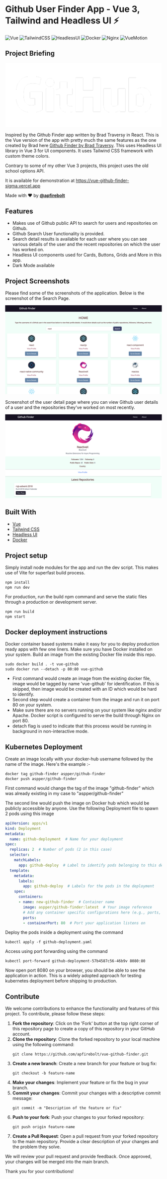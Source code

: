 # Github User Finder App - Vue 3, Tailwind and Headless UI  ⚡️

![Vue](https://img.shields.io/badge/Vue-3.0-green)
![TailwindCSS](https://img.shields.io/badge/TailwindCSS-3.0-blue)
![HeadlessUI](https://img.shields.io/badge/HeadlessUI-1.0-purple)
![Docker](https://img.shields.io/badge/Docker-19.03-blue)
![Nginx](https://img.shields.io/badge/Nginx-1.18-green)
![VueMotion](https://img.shields.io/badge/VueMotion-1.0-orange)

## Project Briefing

![Github Finder](./src/assets/github_white.png)

Inspired by the Github Finder app written by Brad Traversy in React. This is the Vue version of the app with pretty much the same features as the one created by Brad here [Github Finder by Brad Traversy](https://github.com/bradtraversy/github-finder). This uses Headless UI library in Vue 3 for UI components. It uses Tailwind CSS framework with custom theme colors.

Contrary to some of my other Vue 3 projects, this project uses the old school options API. 

It is available for demonstration at https://vue-github-finder-sigma.vercel.app

Made with ❤️ by **[@apfirebolt](https://github.com/Apfirebolt/)**

## Features

- Makes use of Github public API to search for users and repositories on Github. 
- Github Search User functionality is provided.
- Search detail results is available for each user where you can see various details of the user and the recent repositories on which the user has worked on.
- Headless UI components used for Cards, Buttons, Grids and More in this app. 
- Dark Mode available

## Project Screenshots

Please find some of the screenshots of the application. Below is the screenshot of the Search Page.

![alt text](./screenshots/1.png)

Screenshot of the user detail page where you can view Github user details of a user and the repositories they've worked on most recently.

![alt text](./screenshots/2.png)

## Built With

* [Vue](https://vuejs.org//)
* [Tailwind CSS](https://tailwindcss.com/)
* [Headless UI](https://headlessui.dev/)
* [Docker](https://www.docker.com//)

## Project setup

Simply install node modules for the app and run the dev script. This makes use of Vite for superfast build process.

```
npm install
npm run dev
```

For production, run the build npm command and serve the static files through a production or development server.

```
npm run build
npm start
```

## Docker deployment instructions

Docker container based systems make it easy for you to deploy production ready apps with few one liners. Make sure you have Docker installed on your system. Build an image from the existing Docker file inside this repo. 

```
sudo docker build . -t vue-github
sudo docker run --detach -p 80:80 vue-github
```

- First command would create an image from the existing docker file, image would be tagged by name 'vue-github' for identification. If this is skipped, then image would be created with an ID which would be hard to identify.
- Second step would create a container from the image and run it on port 80 on your system.
- Make sure there are no servers running on your system like nginx and/or Apache. Docker script is configured to serve the build through Nginx on port 80.
- detach flag is used to indicate that this process would be running in background in non-interactive mode.

## Kubernetes Deployment

Create an image locally with your docker-hub username followed by the name of the image. Here's the example :-

```
docker tag github-finder aspper/github-finder
docker push aspper/github-finder
```
First command would change the tag of the image "github-finder" which was already existing in my case to "aspper/github-finder"

The second line would push the image on Docker hub which would be publicly accessible by anyone. Use the following Deployment file to spawn 2 pods using this image

``` YAML
apiVersion: apps/v1
kind: Deployment
metadata:
  name: github-deployment  # Name for your deployment
spec:
  replicas: 2  # Number of pods (2 in this case)
  selector:
    matchLabels:
      app: github-deploy  # Label to identify pods belonging to this deployment
  template:
    metadata:
      labels:
        app: github-deploy  # Labels for the pods in the deployment
    spec:
      containers:
      - name: new-github-finder  # Container name
        image: aspper/github-finder:latest  # Your image reference
        # Add any container specific configurations here (e.g., ports, resources)
        ports:
        - containerPort: 80  # Port your application listens on

```

Deploy the pods inside a deployment using the command

```
kubectl apply -f github-deployment.yaml
```

Access using port forwarding using the command

```
kubectl port-forward github-deployment-57b4587c56-46b9v 8080:80
```

Now open port 8080 on your browser, you should be able to see the application in action. This is a widely adopted approach for testing kubernetes deployment before shipping to production.

## Contribute

We welcome contributions to enhance the functionality and features of this project. To contribute, please follow these steps:

1. **Fork the repository**: Click on the 'Fork' button at the top right corner of this repository page to create a copy of this repository in your GitHub account.
2. **Clone the repository**: Clone the forked repository to your local machine using the following command:
    ```
    git clone https://github.com/apfirebolt/vue-github-finder.git
    ```
3. **Create a new branch**: Create a new branch for your feature or bug fix:
    ```
    git checkout -b feature-name
    ```
4. **Make your changes**: Implement your feature or fix the bug in your branch.
5. **Commit your changes**: Commit your changes with a descriptive commit message:
    ```
    git commit -m "Description of the feature or fix"
    ```
6. **Push to your fork**: Push your changes to your forked repository:
    ```
    git push origin feature-name
    ```
7. **Create a Pull Request**: Open a pull request from your forked repository to the main repository. Provide a clear description of your changes and the problem they solve.

We will review your pull request and provide feedback. Once approved, your changes will be merged into the main branch.

Thank you for your contributions!


